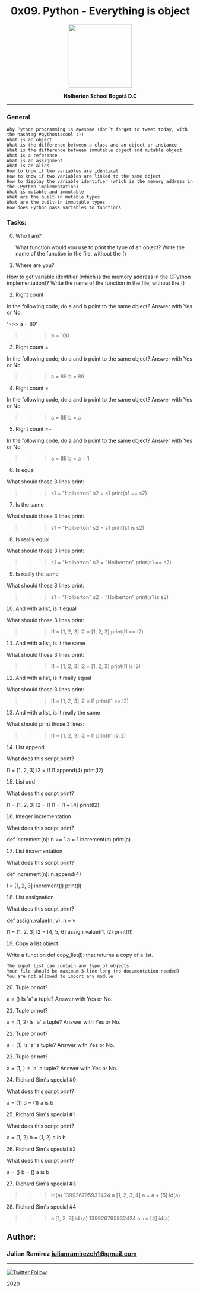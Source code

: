 
<H1 align="center"> 0x09. Python - Everything is object </H1>

<p align="center">
   <a href="https://www.holbertonschool.com/co"><img src="https://user-images.strikinglycdn.com/res/hrscywv4p/image/upload/c_limit,fl_lossy,h_1440,w_720,f_auto,q_auto/79001/368330_619080.png" width="170" height="170"/></a>

<p align="center"> 
   <b>Holberton School Bogotá D.C</b>
                
----
<H3> General </H3>
   
    Why Python programming is awesome (don’t forget to tweet today, with the hashtag #pythoniscool :))
    What is an object
    What is the difference between a class and an object or instance
    What is the difference between immutable object and mutable object
    What is a reference
    What is an assignment
    What is an alias
    How to know if two variables are identical
    How to know if two variables are linked to the same object
    How to display the variable identifier (which is the memory address in the CPython implementation)
    What is mutable and immutable
    What are the built-in mutable types
    What are the built-in immutable types
    How does Python pass variables to functions


### Tasks:

0. Who I am?

    What function would you use to print the type of an object? Write the
    name of the function in the file, without the ()

1. Where are you?

 How to get variable identifier (which is the memory address in the
 CPython implementation)? Write the name of the function in the file,
 without the ()

2. Right count

 In the following code, do a and b point to the same object?
 Answer with Yes or No.

'>>> a = 89'
>>> b = 100

3. Right count =

 In the following code, do a and b point to the same object?
 Answer with Yes or No.

 >>> a = 89
 >>> b = 89

4. Right count =

 In the following code, do a and b point to the same object?
 Answer with Yes or No.

 >>> a = 89
 >>> b = a

5. Right count =+

 In the following code, do a and b point to the same object?
 Answer with Yes or No.

 >>> a = 89
 >>> b = a + 1

6. Is equal

 What should those 3 lines print:

 >>> s1 = "Holberton"
 >>> s2 = s1
 >>> print(s1 == s2)

7. Is the same

 What should those 3 lines print:

 >>> s1 = "Holberton"
 >>> s2 = s1
 >>> print(s1 is s2)

8. Is really equal

 What should those 3 lines print:

 >>> s1 = "Holberton"
 >>> s2 = "Holberton"
 >>> print(s1 == s2)

9. Is really the same

 What should those 3 lines print:

 >>> s1 = "Holberton"
 >>> s2 = "Holberton"
 >>> print(s1 is s2)

10. And with a list, is it equal

  What should those 3 lines print:

  >>> l1 = [1, 2, 3]
  >>> l2 = [1, 2, 3]
  >>> print(l1 == l2)

11. And with a list, is it the same

  What should those 3 lines print:

  >>> l1 = [1, 2, 3]
  >>> l2 = [1, 2, 3]
  >>> print(l1 is l2)

12. And with a list, is it really equal

  What should those 3 lines print:

  >>> l1 = [1, 2, 3]
  >>> l2 = l1
  >>> print(l1 == l2)

13. And with a list, is it really the same

  What should print those 3 lines:

  >>> l1 = [1, 2, 3]
  >>> l2 = l1
  >>> print(l1 is l2)

14. List append

  What does this script print?

  l1 = [1, 2, 3]
  l2 = l1
  l1.append(4)
  print(l2)

15. List add

  What does this script print?

  l1 = [1, 2, 3]
  l2 = l1
  l1 = l1 + [4]
  print(l2)

16. Integer incrementation

  What does this script print?

  def increment(n):
  	  n += 1
  a = 1
  increment(a)
  print(a)

17. List incrementation

  What does this script print?

  def increment(n):
  	  n.append(4)

  l = [1, 2, 3]
  increment(l)
  print(l)

18. List assignation

  What does this script print?

  def assign_value(n, v):
  	  n = v

  l1 = [1, 2, 3]
  l2 = [4, 5, 6]
  assign_value(l1, l2)
  print(l1)

19. Copy a list object

  Write a function def copy_list(l): that returns a copy of a list.

    The input list can contain any type of objects
    Your file should be maximum 3-line long (no documentation needed)
    You are not allowed to import any module

20. Tuple or not?

  a = ()
  Is 'a' a tuple? Answer with Yes or No.

21. Tuple or not?

  a = (1, 2)
  Is 'a' a tuple? Answer with Yes or No.

22. Tuple or not?

  a = (1)
  Is 'a' a tuple? Answer with Yes or No.

23. Tuple or not?

  a = (1, )
  Is 'a' a tuple? Answer with Yes or No.

24. Richard Sim's special #0

  What does this script print?

  a = (1)
  b = (1)
  a is b

25. Richard Sim's special #1

  What does this script print?

  a = (1, 2)
  b = (1, 2)
  a is b

26. Richard Sim's special #2

  What does this script print?

  a = ()
  b = ()
  a is b

27. Richard Sim's special #3

  >>> id(a)
  139926795932424
  >>> a
  [1, 2, 3, 4]
  >>> a = a + [5]
  >>> id(a)

28. Richard Sim's special #4

  >>> a
  [1, 2, 3]
  >>> id (a)
  139926795932424
  >>> a += [4]
  >>> id(a)


## Author: 
### Julian Ramirez <julianramirezch1@gmail.com>
----
[![Twitter Follow](https://img.shields.io/twitter/follow/JulianR_30.svg?style=social&label=Follow)](https://twitter.com/JulianR_30)

2020
